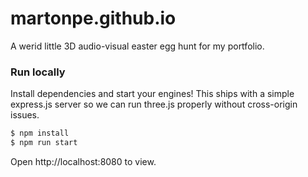 # martonpe.github.io

A werid little 3D audio-visual easter egg hunt for my portfolio.

### Run locally

Install dependencies and start your engines! This ships with a simple express.js server so we can run three.js properly without cross-origin issues.

```bash
$ npm install
$ npm run start
```

Open http://localhost:8080 to view.
